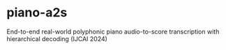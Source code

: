 # piano-a2s
End-to-end real-world polyphonic piano audio-to-score transcription with hierarchical decoding (IJCAI 2024) 
